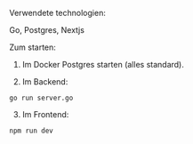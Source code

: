 Verwendete technologien:

Go, Postgres, Nextjs

Zum starten:

1. Im Docker Postgres starten (alles standard).

2. Im Backend:

```
go run server.go
```

3. Im Frontend:

```
npm run dev
```
